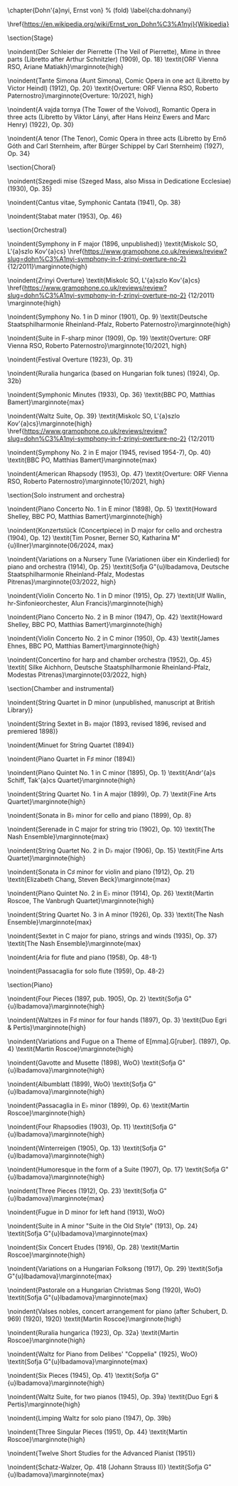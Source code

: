 \chapter{Dohn\'{a}nyi, Ernst von} % (fold)
\label{cha:dohnanyi}

\href{https://en.wikipedia.org/wiki/Ernst_von_Dohn%C3%A1nyi}{Wikipedia}



\section{Stage}

\noindent{Der Schleier der Pierrette (The Veil of Pierrette), Mime in three parts (Libretto after Arthur Schnitzler) (1909), Op. 18} \textit{ORF Vienna RSO, Ariane Matiakh}\marginnote{high}

\noindent{Tante Simona (Aunt Simona), Comic Opera in one act (Libretto by Victor Heindl) (1912), Op. 20} \textit{Overture: ORF Vienna RSO, Roberto Paternostro}\marginnote{Overture: 10/2021, high}

\noindent{A vajda tornya (The Tower of the Voivod), Romantic Opera in three acts (Libretto by Viktor Lányi, after Hans Heinz Ewers and Marc Henry) (1922), Op. 30} 

\noindent{A tenor (The Tenor), Comic Opera in three acts (Libretto by Ernő Góth and Carl Sternheim, after Bürger Schippel by Carl Sternheim) (1927), Op. 34} 


\section{Choral}

\noindent{Szegedi mise (Szeged Mass, also Missa in Dedicatione Ecclesiae) (1930), Op. 35} 

\noindent{Cantus vitae, Symphonic Cantata (1941), Op. 38} 

\noindent{Stabat mater (1953), Op. 46} 

\section{Orchestral}

\noindent{Symphony in F major (1896, unpublished)} \textit{Miskolc SO, L\'{a}szlo Kov\'{a}cs} \href{https://www.gramophone.co.uk/reviews/review?slug=dohn%C3%A1nyi-symphony-in-f-zrinyi-overture-no-2}
{12/2011}\marginnote{high}

\noindent{Zrinyi Overture} \textit{Miskolc SO, L\'{a}szlo Kov\'{a}cs} \href{https://www.gramophone.co.uk/reviews/review?slug=dohn%C3%A1nyi-symphony-in-f-zrinyi-overture-no-2}
{12/2011} \marginnote{high}

\noindent{Symphony No. 1 in D minor (1901), Op. 9} \textit{Deutsche Staatsphilharmonie Rheinland-Pfalz, Roberto Paternostro}\marginnote{high}

\noindent{Suite in F-sharp minor (1909), Op. 19} \textit{Overture: ORF Vienna RSO, Roberto Paternostro}\marginnote{10/2021, high}

\noindent{Festival Overture (1923), Op. 31} 

\noindent{Ruralia hungarica (based on Hungarian folk tunes) (1924), Op. 32b} 

\noindent{Symphonic Minutes (1933), Op. 36} \textit{BBC PO, Matthias Bamert}\marginnote{max}

\noindent{Waltz Suite, Op. 39} \textit{Miskolc SO, L\'{a}szlo Kov\'{a}cs}\marginnote{high}
\href{https://www.gramophone.co.uk/reviews/review?slug=dohn%C3%A1nyi-symphony-in-f-zrinyi-overture-no-2}
{12/2011}


\noindent{Symphony No. 2 in E major (1945, revised 1954-7), Op. 40} \textit{BBC PO, Matthias Bamert}\marginnote{max}

\noindent{American Rhapsody (1953), Op. 47} \textit{Overture: ORF Vienna RSO, Roberto Paternostro}\marginnote{10/2021, high}

\section{Solo instrument and orchestra}

\noindent{Piano Concerto No. 1 in E minor (1898), Op. 5} \textit{Howard Shelley, BBC PO, Matthias Bamert}\marginnote{high}

\noindent{Konzertstück (Concertpiece) in D major for cello and orchestra (1904), Op. 12} \textit{Tim Posner, Berner SO, Katharina M\"{u}llner}\marginnote{06/2024, max} 

\noindent{Variations on a Nursery Tune (Variationen über ein Kinderlied) for piano and orchestra (1914), Op. 25} \textit{Sofja G\"{u}lbadamova, Deutsche Staatsphilharmonie Rheinland-Pfalz, Modestas Pitrenas}\marginnote{03/2022, high}

\noindent{Violin Concerto No. 1 in D minor (1915), Op. 27} \textit{Ulf Wallin, hr-Sinfonieorchester, Alun Francis}\marginnote{high}

\noindent{Piano Concerto No. 2 in B minor (1947), Op. 42} \textit{Howard Shelley, BBC PO, Matthias Bamert}\marginnote{high}

\noindent{Violin Concerto No. 2 in C minor (1950), Op. 43} \textit{James Ehnes, BBC PO, Matthias Bamert}\marginnote{high}

\noindent{Concertino for harp and chamber orchestra (1952), Op. 45} \textit{
Silke Aichhorn, Deutsche Staatsphilharmonie Rheinland-Pfalz, Modestas Pitrenas}\marginnote{03/2022, high}

\section{Chamber and instrumental}

\noindent{String Quartet in D minor (unpublished, manuscript at British Library)} 

\noindent{String Sextet in B$\flat$ major (1893, revised 1896, revised and premiered 1898)} 

\noindent{Minuet for String Quartet (1894)} 

\noindent{Piano Quartet in F$\sharp$ minor (1894)} 

\noindent{Piano Quintet No. 1 in C minor (1895), Op. 1} \textit{Andr\'{a}s Schiff, Tak\'{a}cs Quartet}\marginnote{high}

\noindent{String Quartet No. 1 in A major (1899), Op. 7} \textit{Fine Arts Quartet}\marginnote{high}

\noindent{Sonata in B$\flat$ minor for cello and piano (1899), Op. 8} 

\noindent{Serenade in C major for string trio (1902), Op. 10} \textit{The Nash Ensemble}\marginnote{max}

\noindent{String Quartet No. 2 in D$\flat$ major (1906), Op. 15} \textit{Fine Arts Quartet}\marginnote{high}

\noindent{Sonata in C$\sharp$ minor for violin and piano (1912), Op. 21} \textit{Elizabeth Chang, Steven Beck}\marginnote{max}

\noindent{Piano Quintet No. 2 in E$\flat$ minor (1914), Op. 26} \textit{Martin Roscoe, The Vanbrugh Quartet}\marginnote{high}

\noindent{String Quartet No. 3 in A minor (1926), Op. 33} \textit{The Nash Ensemble}\marginnote{max}

\noindent{Sextet in C major for piano, strings and winds (1935), Op. 37} \textit{The Nash Ensemble}\marginnote{max}

\noindent{Aria for flute and piano (1958), Op. 48-1} 

\noindent{Passacaglia for solo flute (1959), Op. 48-2} 

\section{Piano}

\noindent{Four Pieces (1897, pub. 1905), Op. 2} \textit{Sofja G\"{u}lbadamova}\marginnote{high}

\noindent{Waltzes in F$\sharp$ minor for four hands (1897), Op. 3} \textit{Duo Egri \& Pertis}\marginnote{high}

\noindent{Variations and Fugue on a Theme of E[mma].G[ruber]. (1897), Op. 4} \textit{Martin Roscoe}\marginnote{high}

\noindent{Gavotte and Musette (1898), WoO} \textit{Sofja G\"{u}lbadamova}\marginnote{high}

\noindent{Albumblatt (1899), WoO} \textit{Sofja G\"{u}lbadamova}\marginnote{high}

\noindent{Passacaglia in E$\flat$ minor (1899), Op. 6} \textit{Martin Roscoe}\marginnote{high}

\noindent{Four Rhapsodies (1903), Op. 11} \textit{Sofja G\"{u}lbadamova}\marginnote{high}

\noindent{Winterreigen (1905), Op. 13} \textit{Sofja G\"{u}lbadamova}\marginnote{high}

\noindent{Humoresque in the form of a Suite (1907), Op. 17} \textit{Sofja G\"{u}lbadamova}\marginnote{high}

\noindent{Three Pieces (1912), Op. 23} \textit{Sofja G\"{u}lbadamova}\marginnote{max}

\noindent{Fugue in D minor for left hand (1913), WoO} 

\noindent{Suite in A minor "Suite in the Old Style" (1913), Op. 24} \textit{Sofja G\"{u}lbadamova}\marginnote{max}

\noindent{Six Concert Etudes (1916), Op. 28} \textit{Martin Roscoe}\marginnote{high}

\noindent{Variations on a Hungarian Folksong (1917), Op. 29} \textit{Sofja G\"{u}lbadamova}\marginnote{max}

\noindent{Pastorale on a Hungarian Christmas Song (1920), WoO} \textit{Sofja G\"{u}lbadamova}\marginnote{max}

\noindent{Valses nobles, concert arrangement for piano (after Schubert, D. 969) (1920), 1920} \textit{Martin Roscoe}\marginnote{high}

\noindent{Ruralia hungarica (1923), Op. 32a} \textit{Martin Roscoe}\marginnote{high}

\noindent{Waltz for Piano from Delibes' "Coppelia" (1925), WoO} \textit{Sofja G\"{u}lbadamova}\marginnote{max}

\noindent{Six Pieces (1945), Op. 41} \textit{Sofja G\"{u}lbadamova}\marginnote{high}

\noindent{Waltz Suite, for two pianos (1945), Op. 39a} \textit{Duo Egri \& Pertis}\marginnote{high}

\noindent{Limping Waltz for solo piano (1947), Op. 39b} 

\noindent{Three Singular Pieces (1951), Op. 44} \textit{Martin Roscoe}\marginnote{high}

\noindent{Twelve Short Studies for the Advanced Pianist (1951)}

\noindent{Schatz-Walzer, Op. 418 (Johann Strauss II)} \textit{Sofja G\"{u}lbadamova}\marginnote{max}
